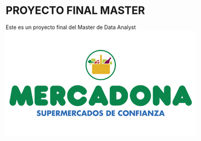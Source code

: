 # PROYECTO FINAL MASTER

Este es un proyecto final del Master de Data Analyst
![Mercadona](https://github.com/GiselleGiralte/Mercadona_Project/blob/main/mercadona.png)
